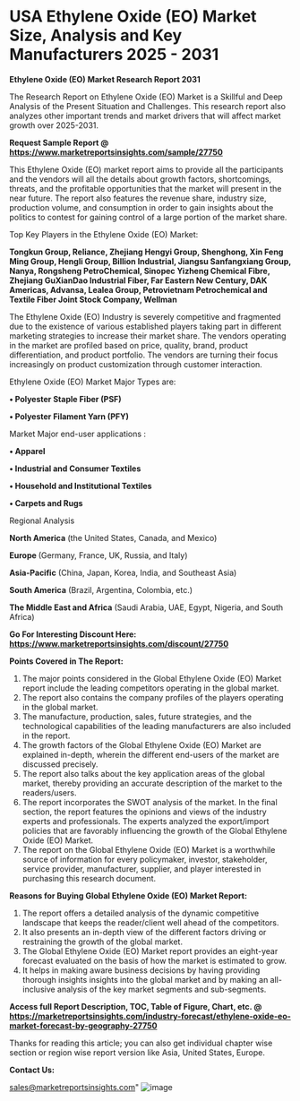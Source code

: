 # USA Ethylene Oxide (EO) Market Size, Analysis and Key Manufacturers 2025 - 2031

<strong>Ethylene Oxide (EO) Market Research Report 2031</strong>

The Research Report on Ethylene Oxide (EO) Market is a Skillful and Deep Analysis of the Present Situation and Challenges. This research report also analyzes other important trends and market drivers that will affect market growth over 2025-2031.

<strong>Request Sample Report @ <a href=https://www.marketreportsinsights.com/sample/27750>https://www.marketreportsinsights.com/sample/27750</a></strong>

This Ethylene Oxide (EO) market report aims to provide all the participants and the vendors will all the details about growth factors, shortcomings, threats, and the profitable opportunities that the market will present in the near future. The report also features the revenue share, industry size, production volume, and consumption in order to gain insights about the politics to contest for gaining control of a large portion of the market share.

Top Key Players in the Ethylene Oxide (EO) Market:

<strong>Tongkun Group, Reliance, Zhejiang Hengyi Group, Shenghong, Xin Feng Ming Group, Hengli Group, Billion Industrial, Jiangsu Sanfangxiang Group, Nanya, Rongsheng PetroChemical, Sinopec Yizheng Chemical Fibre, Zhejiang GuXianDao Industrial Fiber, Far Eastern New Century, DAK Americas, Advansa, Lealea Group, Petrovietnam Petrochemical and Textile Fiber Joint Stock Company, Wellman</strong>

The Ethylene Oxide (EO) Industry is severely competitive and fragmented due to the existence of various established players taking part in different marketing strategies to increase their market share. The vendors operating in the market are profiled based on price, quality, brand, product differentiation, and product portfolio. The vendors are turning their focus increasingly on product customization through customer interaction.

Ethylene Oxide (EO) Market Major Types are:

<strong>• Polyester Staple Fiber (PSF)

• Polyester Filament Yarn (PFY)</strong>

Market Major end-user applications :

<strong>• Apparel

• Industrial and Consumer Textiles

• Household and Institutional Textiles

• Carpets and Rugs</strong>

Regional Analysis

</u><strong><b>North America</b></strong> (the United States, Canada, and Mexico)

<strong><b>Europe </b></strong>(Germany, France, UK, Russia, and Italy)

<strong><b>Asia-Pacific</b></strong> (China, Japan, Korea, India, and Southeast Asia)

<strong><b>South America</b></strong> (Brazil, Argentina, Colombia, etc.)

<strong><b>The Middle East and Africa</b></strong> (Saudi Arabia, UAE, Egypt, Nigeria, and South Africa)

<strong>Go For Interesting Discount Here: <a href=https://www.marketreportsinsights.com/discount/27750>https://www.marketreportsinsights.com/discount/27750</a></strong>

<strong>Points Covered in The Report:</strong>
<ol>
  <li>The major points considered in the Global Ethylene Oxide (EO) Market report include the leading competitors operating in the global market.</li>
  <li>The report also contains the company profiles of the players operating in the global market.</li>
  <li>The manufacture, production, sales, future strategies, and the technological capabilities of the leading manufacturers are also included in the report.</li>
  <li>The growth factors of the Global Ethylene Oxide (EO) Market are explained in-depth, wherein the different end-users of the market are discussed precisely.</li>
  <li>The report also talks about the key application areas of the global market, thereby providing an accurate description of the market to the readers/users.</li>
  <li>The report incorporates the SWOT analysis of the market. In the final section, the report features the opinions and views of the industry experts and professionals. The experts analyzed the export/import policies that are favorably influencing the growth of the Global Ethylene Oxide (EO) Market.</li>
  <li>The report on the Global Ethylene Oxide (EO) Market is a worthwhile source of information for every policymaker, investor, stakeholder, service provider, manufacturer, supplier, and player interested in purchasing this research document.</li>
</ol>
<strong>Reasons for Buying Global Ethylene Oxide (EO) Market Report:</strong>

<ol>
  <li>The report offers a detailed analysis of the dynamic competitive landscape that keeps the reader/client well ahead of the competitors.</li>
  <li>It also presents an in-depth view of the different factors driving or restraining the growth of the global market.</li>
  <li>The Global Ethylene Oxide (EO) Market report provides an eight-year forecast evaluated on the basis of how the market is estimated to grow.</li>
  <li>It helps in making aware business decisions by having providing thorough insights insights into the global market and by making an all-inclusive analysis of the key market segments and sub-segments.</li>
</ol>
<strong>Access full Report Description, TOC, Table of Figure, Chart, etc. @ <a href=https://marketreportsinsights.com/industry-forecast/ethylene-oxide-eo-market-forecast-by-geography-27750>https://marketreportsinsights.com/industry-forecast/ethylene-oxide-eo-market-forecast-by-geography-27750</a></strong>


Thanks for reading this article; you can also get individual chapter wise section or region wise report version like Asia, United States, Europe.

<strong>Contact Us:</strong>

sales@marketreportsinsights.com"
![image](https://github.com/user-attachments/assets/f882ddff-e34f-487e-9b06-61a4523bf47f)
